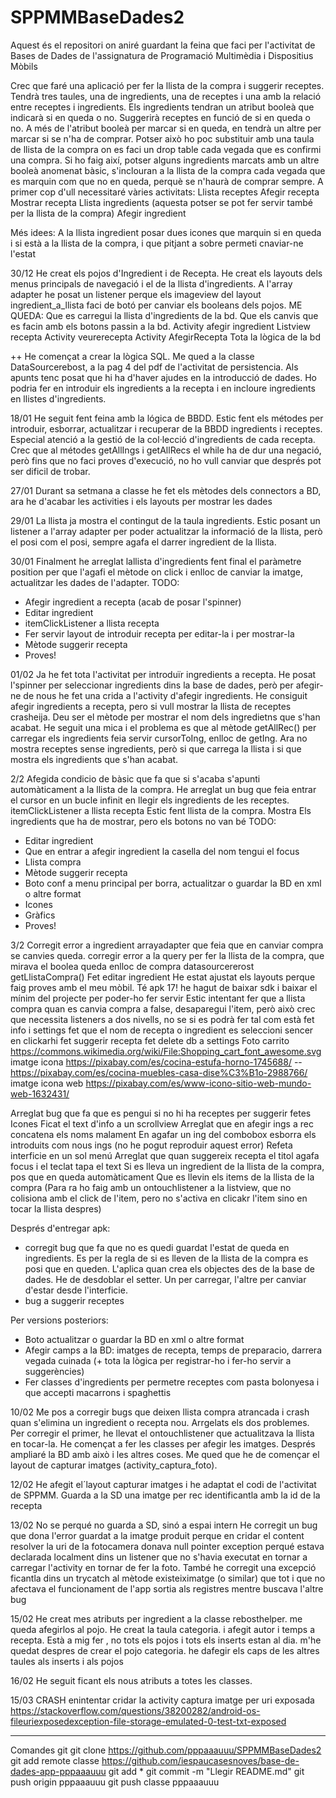 # SPPMMBaseDades2
Aquest és el repositori on aniré guardant la feina que faci per l'activitat de Bases de Dades de l'assignatura de 
Programació Multimèdia i Dispositius Mòbils

Crec que faré una aplicació per fer la llista de la compra i suggerir receptes. Tendrà tres taules, una de ingredients, una de receptes i una amb la relació
entre receptes i ingredients.
Els ingredients tendran un atribut booleà que indicarà si en queda o no. Suggerirà receptes en funció de si en queda o no.
A més de l'atribut booleà per marcar si en queda, en tendrà un altre per marcar si se n'ha de comprar. Potser això ho poc substituir amb una taula
de llista de la compra on es faci un drop table cada vegada que es confirmi una compra. Si ho faig així, potser alguns ingredients marcats amb un altre
booleà anomenat bàsic, s'inclouran a la llista de la compra cada vegada que es marquin com que no en queda, perquè se  n'haurà de comprar sempre.
A primer cop d'ull necessitaré vàries activitats:
Llista receptes
Afegir recepta
Mostrar recepta
Llista ingredients (aquesta potser se pot fer servir també per la llista de la compra)
Afegir ingredient

Més idees:
A la llista ingredient posar dues icones que marquin si en queda i si està a la llista de la compra, i que pitjant a sobre permeti cnaviar-ne l'estat

30/12
He creat els pojos d'Ingredient i de Recepta. He creat els layouts dels menus principals de navegació i el de la llista d'ingredients. A l'array adapter he posat un listener perque els imageview del layout ingredient_a_llista faci de botó per canviar els booleans dels pojos.
ME QUEDA: 
Que es carregui la llista d'ingredients de la bd. 
Que els canvis que es facin amb els botons passin a la bd.
Activity afegir ingredient
Listview recepta
Activity veurerecepta
Activity AfegirRecepta
Tota la lògica de la bd

++
He començat a crear la lògica SQL. Me qued a la classe DataSourcerebost, a la pag 4 del pdf de l'activitat de persistencia.
Als apunts tenc posat que hi ha d'haver ajudes en la introducció de dades. Ho podria fer en introduir els ingredients a la recepta i en incloure ingredients en llistes d'ingredients.

18/01
He seguit fent feina amb la lógica de BBDD. Estic fent els métodes per introduir, esborrar, actualitzar i recuperar de la BBDD ingredients i receptes. Especial atenció a la gestió de la col·lecció d'ingredients de cada recepta. Crec que al métodes getAllIngs i getAllRecs el while ha de dur una negació, però fins que no faci proves d'execució, no ho vull canviar que després pot ser dificil de trobar. 

27/01
Durant sa setmana a classe he fet els mètodes dels connectors a BD, ara he d'acabar les activities i els layouts per mostrar les dades

29/01
La llista ja mostra el contingut de la taula ingredients. Estic posant un listener a l'array adapter per poder actualitzar la informació de la llista, però el posi com el posi, sempre agafa el darrer ingredient de la llista.

30/01
Finalment he arreglat lallista d'ingredients fent final el paràmetre position per que l'agafi el mètode on click i enlloc de canviar la imatge, actualitzar les dades de l'adapter. 
TODO:
- Afegir ingredient a recepta (acab de posar l'spinner)
- Editar ingredient
- itemClickListener a llista recepta
- Fer servir layout de introduir recepta per editar-la i per mostrar-la
- Mètode suggerir recepta
- Proves!

01/02
Ja he fet tota l'activitat per introduïr ingredients a recepta. He posat l'spinner per seleccionar ingredients dins la base de dades, però per afegir-ne de nous he fet una crida a l'activity d'afegir ingredients. He consiguit afegir ingredients a recepta, pero si vull mostrar la llista de receptes crasheija. Deu ser el mètode per mostrar el nom dels ingredietns que s'han acabat. 
He seguit una mica i el problema es que al mètode getAllRec() per carregar els ingredients feia servir cursorToIng, enlloc de getIng. Ara no mostra receptes sense ingredients, però si que carrega la llista i si que mostra els ingredients que s'han acabat.

2/2
Afegida condicio de bàsic que fa que si s'acaba s'apunti automàticament a la llista de la compra.
He arreglat un bug que feia entrar el cursor en un bucle infinit en llegir els ingredients de les receptes.
itemClickListener a llista recepta
Estic fent llista de la compra. Mostra Els ingredients que ha de mostrar, pero els botons no van bé
TODO:
- Editar ingredient
- Que en entrar a afegir ingredient la casella del nom tengui el focus
- Llista compra
- Mètode suggerir recepta
- Boto conf a menu principal per borra, actualitzar o guardar la BD en xml o altre format 
- Icones
- Gràfics
- Proves!

3/2
Corregit error a ingredient arrayadapter que feia que en canviar compra se canvies queda.
corregir error a la query per fer la llista de la compra, que mirava el boolea queda enlloc de compra datasourcererost getLlistaCompra()
Fet editar ingredient
He estat ajustat els layouts perque faig proves amb el meu mòbil. Té apk 17! he hagut de baixar sdk i baixar el mínim del projecte per poder-ho fer servir
Estic intentant fer que a llista compra quan es canvia compra a false, desaparegui l'item, però això crec que necessita listeners a dos nivells, no se si es podrà fer tal com està
fet info i settings
fet que el nom de recepta o ingredient es seleccioni sencer en clickarhi
fet suggerir recepta
fet delete db a settings
Foto carrito https://commons.wikimedia.org/wiki/File:Shopping_cart_font_awesome.svg
imatge icona https://pixabay.com/es/cocina-estufa-horno-1745688/
-- https://pixabay.com/es/cocina-muebles-casa-dise%C3%B1o-2988766/
imatge icona web https://pixabay.com/es/www-icono-sitio-web-mundo-web-1632431/

Arreglat bug que fa que es pengui si no hi ha receptes per suggerir
fetes Icones
Ficat el text d'info a un scrollview
Arreglat que en afegir ings a rec concatena els noms malament
En agafar un ing del combobox esborra els introduits com nous ings (no he pogut reproduir aquest error)
Refeta interficie en un sol menú
Arreglat que quan suggereix recepta el titol agafa focus i el teclat tapa el text
Si es lleva un ingredient de la llista de la compra, pos que en queda automàticament
Que es llevin els items de la llista de la compra (Para ra ho faig amb un ontouchlistener a la listview, que no colisiona amb el click de l'item, pero no s'activa en clicakr l'item sino en tocar la llista despres)

Després d'entregar apk: 
- corregit bug que fa que no es quedi guardat l'estat de queda en ingredients. Es per la regla de si es lleven de la llista de la compra es posi que en queden. L'aplica quan crea els objectes des de la base de dades. He de desdoblar el setter. Un per carregar, l'altre per canviar d'estar desde l'interficie. 
- bug a suggerir receptes

Per versions posteriors:
- Boto actualitzar o guardar la BD en xml o altre format 
- Afegir camps a la BD: imatges de recepta, temps de preparacio, darrera vegada cuinada (+ tota la lògica per registrar-ho i fer-ho servir a suggerències)
- Fer classes d'ingredients per permetre receptes com pasta bolonyesa i que accepti macarrons i spaghettis



10/02
Me pos a corregir bugs que deixen llista compra atrancada i crash quan s'elimina un ingredient o recepta nou.
Arrgelats els dos problemes. Per corregir el primer, he llevat el ontouchlistener que actualitzava la llista en tocar-la.
He començat a fer les classes per afegir les imatges. Després ampliaré la BD amb això i les altres coses.
Me qued que he de començar el layout de capturar imatges (activity_captura_foto).

12/02
He afegit el´layout capturar imatges i he adaptat el codi de l'activitat de SPPMM.
Guarda a la SD una imatge per rec identificantla amb la id de la recepta

13/02
No se perqué no guarda a SD, sinó a espai intern
He corregit un bug que dona l'error guardat a la imatge produit perque en cridar el content resolver la uri de la fotocamera donava null pointer exception perqué estava declarada localment dins un listener que no s'havia executat en tornar a carregar l'activity en tornar de fer la foto. 
També he corregit una excepció ficantla dins un trycatch al mètode existeiximatge (o similar) que tot i que no afectava el funcionament de l'app sortia als registres mentre buscava l'altre bug



15/02
He creat mes atributs per ingredient a la classe rebosthelper. me queda afegirlos al pojo. He creat la taula categoria. i afegit autor i temps a recepta. Està a mig fer
, no tots els pojos i tots els inserts estan al dia. m'he quedat despres de crear el pojo categoria. he dafegir els caps de les altres taules als inserts i als pojos

16/02
He seguit ficant els nous atributs a totes les classes.

15/03
CRASH enintentar cridar la activity captura imatge per uri exposada
https://stackoverflow.com/questions/38200282/android-os-fileuriexposedexception-file-storage-emulated-0-test-txt-exposed

_______________________________________________________________________________________________________________
Comandes git 
git clone https://github.com/pppaaauuu/SPPMMBaseDades2
git add remote classe https://github.com/iespaucasesnoves/base-de-dades-app-pppaaauuu
git add *
git commit -m "Llegir README.md"
git push origin
pppaaauuu
git push classe
pppaaauuu
